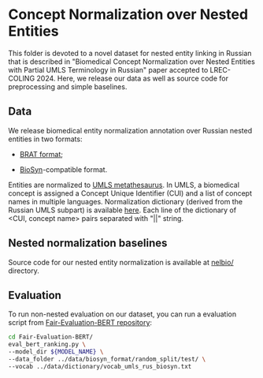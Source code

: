 # Concept Normalization over Nested Entities

This folder is devoted to a novel dataset for nested entity linking in Russian that is described in "Biomedical Concept Normalization over Nested Entities with Partial UMLS Terminology in Russian" paper accepted to LREC-COLING 2024. Here, we release our data as well as source code for preprocessing and simple baselines.



## Data

We release biomedical entity normalization annotation over Russian nested entities in two formats:

* [BRAT format](https://github.com/nerel-ds/NEREL-BIO/tree/master/nested-mcn/data/brat);

* [BioSyn](https://github.com/dmis-lab/BioSyn)-compatible format.

Entities are normalized to [UMLS metathesaurus](https://www.nlm.nih.gov/research/umls/knowledge_sources/metathesaurus/index.html). In UMLS, a  biomedical concept is assigned a Concept Unique Identifier (CUI) and a list of concept names in multiple languages.
Normalization dictionary (derived from the Russian UMLS subpart) is available [here](https://github.com/nerel-ds/NEREL-BIO/blob/master/nested-mcn/data/dictionary/vocab_umls_rus_biosyn.txt). Each line of the dictionary of <CUI, concept name> pairs separated with "||" string.

## Nested normalization baselines

Source code for our nested entity normalization is available at [nelbio/](https://github.com/nerel-ds/NEREL-BIO/tree/master/nested-mcn/nelbio) directory. 


## Evaluation

To run non-nested evaluation on our dataset, you can run a evaluation script from [Fair-Evaluation-BERT repository](https://github.com/alexeyev/Fair-Evaluation-BERT.git):

```bash
cd Fair-Evaluation-BERT/
eval_bert_ranking.py \
--model_dir ${MODEL_NAME} \
--data_folder ../data/biosyn_format/random_split/test/ \
--vocab ../data/dictionary/vocab_umls_rus_biosyn.txt

```



